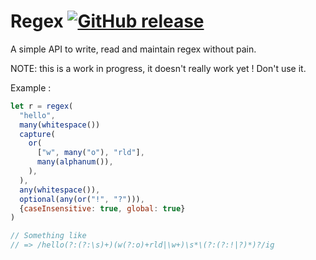# Regex [![GitHub release](https://img.shields.io/github/release/warang580/regex.svg)](https://gitHub.com/warang580/regex/releases/)

A simple API to write, read and maintain regex without pain.

NOTE: this is a work in progress, it doesn't really work yet ! Don't use it.

Example :

```js
let r = regex(
  "hello",
  many(whitespace())
  capture(
    or(
      ["w", many("o"), "rld"],
      many(alphanum()),
    ),
  ),
  any(whitespace()),
  optional(any(or("!", "?"))),
  {caseInsensitive: true, global: true}
)

// Something like
// => /hello(?:(?:\s)+)(w(?:o)+rld|\w+)\s*\(?:(?:!|?)*)?/ig
```
